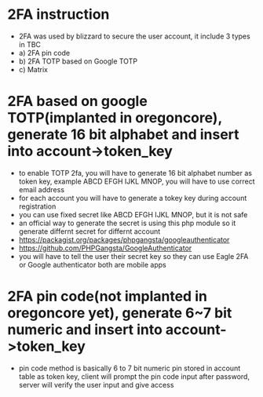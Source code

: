 # 2FA instruction
- 2FA was used by blizzard to secure the user account, it include 3 types in TBC
- a) 2FA pin code
- b) 2FA TOTP based on Google TOTP
- c) Matrix

# 2FA based on google TOTP(implanted in oregoncore), generate 16 bit alphabet and insert into account->token_key
- to enable TOTP 2fa, you will have to generate 16 bit alphabet number as token key, example ABCD EFGH IJKL MNOP, you will have to use correct email address
- for each account you will have to generate a tokey key during account registration
- you can use fixed secret like ABCD EFGH IJKL MNOP, but it is not safe
- an official way to generate the secret is using this php module so it generate differnt secret for differnt account 
- https://packagist.org/packages/phpgangsta/googleauthenticator
- https://github.com/PHPGangsta/GoogleAuthenticator
- you will have to tell the user their secret key so they can use Eagle 2FA or Google authenticator both are mobile apps

# 2FA pin code(not implanted in oregoncore yet), generate 6~7 bit numeric and insert into account->token_key
- pin code method is basically 6 to 7 bit numeric pin stored in account table as token key, client will prompt the pin code input after password, server will verify the user input and give access